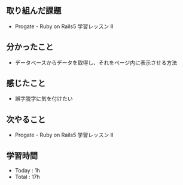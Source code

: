 ## 取り組んだ課題
- Progate - Ruby on Rails5 学習レッスン II
## 分かったこと
- データベースからデータを取得し、それをページ内に表示させる方法
## 感じたこと
- 誤字脱字に気を付けたい
## 次やること
- Progate - Ruby on Rails5 学習レッスン II
## 学習時間
- Today : 1h
- Total : 17h